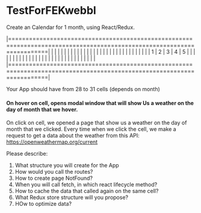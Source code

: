 # TestForFEKwebbl

Create an Calendar for 1 month, using React/Redux.

|=======================================================================================================================|
|                       |                       |                       |                       |                       |
|                       |                       |                       |                       |                       |
|                       |                       |                       |                       |                       |
|                       |                       |                       |                       |                       |
|                       |                       |                       |                       |                       |
|          1            |           2           |           3           |            4          |            5          |
|                       |                       |                       |                       |                       |
|                       |                       |                       |                       |                       |
|                       |                       |                       |                       |                       |
|                       |                       |                       |                       |                       |
|                       |                       |                       |                       |                       |
|=======================================================================================================================|

Your App should have from 28 to 31 cells (depends on month)

#### On hover on cell, opens modal window that will show Us a weather on the day of month that we hover.
On click on cell, we opened a page that show us a weather on the day of month that we clicked.
Every time when we click the cell, we make a request to get a data about the weather from this API: https://openweathermap.org/current

Please describe:
1) What structure you will create for the App
2) How would you call the routes?
3) How to create page NotFound?
4) When you will call fetch, in which react lifecycle method?
5) How to cache the data that called again on the same cell?
6) What Redux store structure will you propose?
7) HOw to optimize data?
